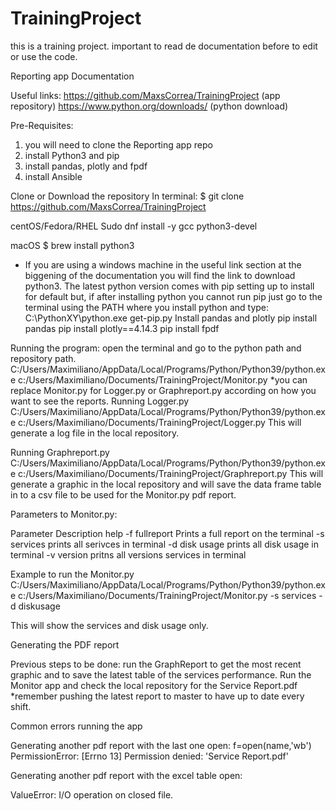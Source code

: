 # TrainingProject
this is a training project.
important to read de documentation before to edit or use the code.


Reporting app Documentation

Useful links: https://github.com/MaxsCorrea/TrainingProject (app repository)
                      https://www.python.org/downloads/ (python download)


Pre-Requisites: 
1.	you will need to clone the Reporting app repo 
2.	install Python3 and pip
3.	install pandas, plotly and fpdf
4.	install Ansible
                       

Clone or Download the repository 
In terminal:
 $ git clone https://github.com/MaxsCorrea/TrainingProject
     
centOS/Fedora/RHEL
Sudo dnf install -y gcc python3-devel

macOS
$ brew install python3

* If you are using a windows machine in the useful link section at the biggening of the documentation you will find the link to download python3. The latest python version comes with pip setting up to install for default but, if after installing python you cannot run pip just go to the terminal using the PATH where you install python and type:
C:\PythonXY\python.exe get-pip.py
Install pandas and plotly
pip install pandas
pip install plotly==4.14.3
pip install fpdf

Running the program:
open the terminal and go to the python path and repository path.
C:/Users/Maximiliano/AppData/Local/Programs/Python/Python39/python.exe c:/Users/Maximiliano/Documents/TrainingProject/Monitor.py
*you can replace Monitor.py for Logger.py or Graphreport.py according on how you want to see the reports.
Running Logger.py
C:/Users/Maximiliano/AppData/Local/Programs/Python/Python39/python.exe c:/Users/Maximiliano/Documents/TrainingProject/Logger.py
This will generate a log file in the local repository.

Running Graphreport.py
C:/Users/Maximiliano/AppData/Local/Programs/Python/Python39/python.exe c:/Users/Maximiliano/Documents/TrainingProject/Graphreport.py
This will generate a graphic in the local repository and will save the data frame table in to a csv file to be used for the Monitor.py pdf report.


Parameters to Monitor.py:

Parameter	Description	help
 -f	fullreport	Prints a full report on the terminal
 -s	services	prints all serivces in terminal
 -d	disk usage	prints all disk usage in terminal
 -v	version	pritns all versions services in terminal

Example to run the Monitor.py
C:/Users/Maximiliano/AppData/Local/Programs/Python/Python39/python.exe c:/Users/Maximiliano/Documents/TrainingProject/Monitor.py -s services -d diskusage 

This will show the services and disk usage only.

Generating the PDF report

Previous steps to be done: 
run the GraphReport to get the most recent graphic and to save the latest table of the services performance.
Run the Monitor app and check the local repository for the Service Report.pdf
*remember pushing the latest report to master to have up to date every shift.

Common errors running the app

Generating another pdf report with the last one open:
    f=open(name,'wb')
PermissionError: [Errno 13] Permission denied: 'Service Report.pdf'

Generating another pdf report with the excel table open:

ValueError: I/O operation on closed file.
